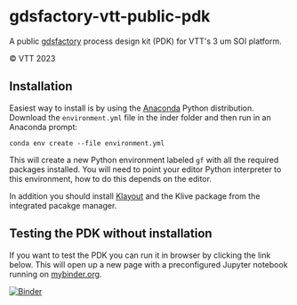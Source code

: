# gdsfactory-vtt-public-pdk

A public [gdsfactory](https://gdsfactory.github.io/gdsfactory/index.html#) process design kit (PDK) for VTT's 3 um SOI platform.

&copy; VTT 2023

## Installation

Easiest way to install is by using the [Anaconda](https://www.anaconda.com/download) Python distribution. Download the `environment.yml` file in the inder folder and then run in an Anaconda prompt:

    conda env create --file environment.yml

This will create a new Python environment labeled `gf` with all the required packages installed.
You will need to point your editor Python interpreter to this environment, how to do this depends on the editor.

In addition you should install [Klayout](http://www.klayout.de) and the Klive package from the integrated pacakge manager.

## Testing the PDK without installation

If you want to test the PDK you can run it in browser by clicking the link below.
This will open up a new page with a preconfigured Jupyter notebook running on [mybinder.org](https://mybinder.org).

[![Binder](https://mybinder.org/badge_logo.svg)](https://mybinder.org/v2/git/https%3A%2F%2Fgitlab.vtt.fi%2Fttemth%2Fgdsfactory-vtt-public-pdk/HEAD)
